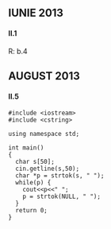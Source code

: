 ## IUNIE 2013

#### II.1

R: b.4

## AUGUST 2013

#### II.5

    #include <iostream>
    #include <cstring>

    using namespace std;

    int main()
    {
      char s[50];
      cin.getline(s,50);
      char *p = strtok(s, " ");
      while(p) {
        cout<<p<<" ";
        p = strtok(NULL, " ");
      }
      return 0;
    }
